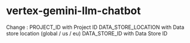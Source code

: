 # vertex-gemini-llm-chatbot

Change : 
PROJECT_ID with Project ID
DATA_STORE_LOCATION with Data store location (global / us / eu)
DATA_STORE_ID with Data Store ID

